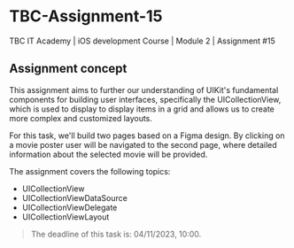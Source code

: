 # TBC-Assignment-15
TBC IT Academy | iOS development Course | Module 2 | Assignment #15

## Assignment concept

This assignment aims to further our understanding of UIKit's fundamental components for building user interfaces, specifically the UICollectionView, which is used to display to display items in a grid and allows us to create more complex and customized layouts. 

For this task, we'll build two pages based on a Figma design. By clicking on a movie poster user will be navigated to the second page, where detailed information about the selected movie will be provided.

The assignment covers the following topics: 
* UICollectionView
* UICollectionViewDataSource
* UICollectionViewDelegate
* UICollectionViewLayout

> The deadline of this task is: 04/11/2023, 10:00. 
